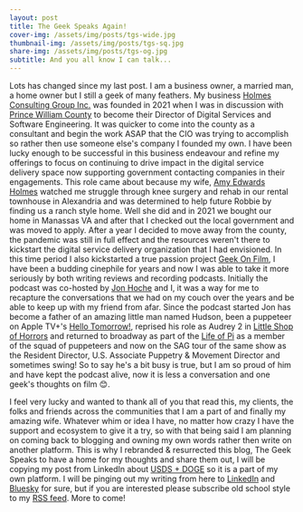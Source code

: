```yaml
---
layout: post
title: The Geek Speaks Again!
cover-img: /assets/img/posts/tgs-wide.jpg
thumbnail-img: /assets/img/posts/tgs-sq.jpg
share-img: /assets/img/posts/tgs-og.jpg
subtitle: And you all know I can talk...
---
```


Lots has changed since my last post.  I am a business owner, a married man, a home owner but I still a geek of many feathers.  My business [Holmes Consulting Group Inc.](https://holmesconsulting.group/) was founded in 2021 when I was in discussion with [Prince William County](https://www.pwcva.gov/) to become their Director of Digital Services and Software Engineering.  It was quicker to come into the county as a consultant and begin the work ASAP that the CIO was trying to accomplish so rather then use someone else's company I founded my own.  I have been lucky enough to be successful in this business endeavour and refine my offerings to focus on continuing to drive impact in the digital service delivery space now supporting government contacting companies in their engagements.  This role came about because my wife, [Amy Edwards Holmes](https://www.linkedin.com/in/amy-edwards-holmes/) watched me struggle through knee surgery and rehab in our rental townhouse in Alexandria and was determined to help future Robbie by finding us a ranch style home.  Well she did and in 2021 we bought our home in Manassas VA and after that I checked out the local government and was moved to apply. After a year I decided to move away from the county, the pandemic was still in full effect and the resources weren't there to kickstart the digital service delivery organization that I had envisioned.  In this time period I also kickstarted a true passion project [Geek On Film](https://geekonfilm.com/), I have been a budding cinephile for years and now I was able to take it more seriously by both writing reviews and recording podcasts.  Initially the podcast was co-hosted by [Jon Hoche](https://www.broadwayworld.com/people/Jon-Hoche/) and I, it was a way for me to recapture the conversations that we had on my couch over the years and be able to keep up with my friend from afar.  Since the podcast started Jon has become a father of an amazing little man named Hudson, been a puppeteer on Apple TV+'s [Hello Tomorrow!](https://www.imdb.com/title/tt14596212/), reprised his role as Audrey 2 in [Little Shop of Horrors](https://littleshopnyc.com/?)  and returned to broadway as part of the [Life of Pi](https://lifeofpibway.com/) as a member of the squad of puppeteers and now on the SAG tour of the same show as the Resident Director, U.S. Associate Puppetry & Movement Director and sometimes swing!  So to say he's a bit busy is true, but I am so proud of him and have kept the podcast alive, now it is less a conversation and one geek's thoughts on film 😊. 

I feel very lucky and wanted to thank all of you that read this, my clients, the folks and friends across the communities that I am a part of and finally my amazing wife. Whatever whim or idea I have, no matter how crazy I have the support and ecosystem to give it a try, so with that being said I am planning on coming back to blogging and owning my own words rather then write on another platform.  This is why I rebranded & resurrected this blog, The Geek Speaks to have a home for my thoughts and share them out, I will be copying my post from LinkedIn about [USDS + DOGE](https://www.linkedin.com/posts/robbiethegeek_govcon-civictech-onegeeksthoughts-activity-7287592440931205120-pmO2) so it is a part of my own platform.  I will be pinging out my writing from here to [LinkedIn](https://www.linkedin.com/in/robbiethegeek/) and [Bluesky](https://bsky.app/profile/robbiethegeek.bsky.social) for sure, but if you are interested please subscribe old school style to my [RSS feed](https://thegeekspeaks.io/feed.xml). More to come!